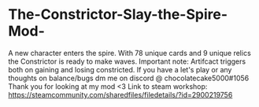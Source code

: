# The-Constrictor-Slay-the-Spire-Mod-
A new character enters the spire. 
With 78 unique cards and 9 unique relics the Constrictor is ready to make waves. 
Important note: Artifcact triggers both on gaining and losing constricted. 
If you have a let's play or any thoughts on balance/bugs dm me on discord @ chocolatecake5000#1056 Thank you for looking at my mod <3
Link to steam workshop: https://steamcommunity.com/sharedfiles/filedetails/?id=2900219756
